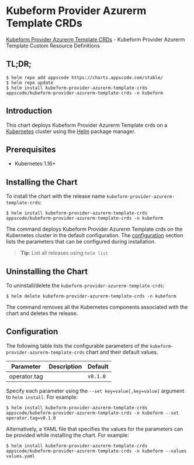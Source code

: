 # Kubeform Provider Azurerm Template CRDs

[Kubeform Provider Azurerm Template CRDs](https://github.com/kubeform) - Kubeform Provider Azurerm Template Custom Resource Definitions

## TL;DR;

```console
$ helm repo add appscode https://charts.appscode.com/stable/
$ helm repo update
$ helm install kubeform-provider-azurerm-template-crds appscode/kubeform-provider-azurerm-template-crds -n kubeform
```

## Introduction

This chart deploys Kubeform Provider Azurerm Template crds on a [Kubernetes](http://kubernetes.io) cluster using the [Helm](https://helm.sh) package manager.

## Prerequisites

- Kubernetes 1.16+

## Installing the Chart

To install the chart with the release name `kubeform-provider-azurerm-template-crds`:

```console
$ helm install kubeform-provider-azurerm-template-crds appscode/kubeform-provider-azurerm-template-crds -n kubeform
```

The command deploys Kubeform Provider Azurerm Template crds on the Kubernetes cluster in the default configuration. The [configuration](#configuration) section lists the parameters that can be configured during installation.

> **Tip**: List all releases using `helm list`

## Uninstalling the Chart

To uninstall/delete the `kubeform-provider-azurerm-template-crds`:

```console
$ helm delete kubeform-provider-azurerm-template-crds -n kubeform
```

The command removes all the Kubernetes components associated with the chart and deletes the release.

## Configuration

The following table lists the configurable parameters of the `kubeform-provider-azurerm-template-crds` chart and their default values.

|  Parameter   | Description | Default  |
|--------------|-------------|----------|
| operator.tag |             | `v0.1.0` |


Specify each parameter using the `--set key=value[,key=value]` argument to `helm install`. For example:

```console
$ helm install kubeform-provider-azurerm-template-crds appscode/kubeform-provider-azurerm-template-crds -n kubeform --set operator.tag=v0.1.0
```

Alternatively, a YAML file that specifies the values for the parameters can be provided while
installing the chart. For example:

```console
$ helm install kubeform-provider-azurerm-template-crds appscode/kubeform-provider-azurerm-template-crds -n kubeform --values values.yaml
```
